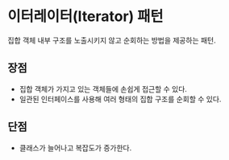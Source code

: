 # 이터레이터(Iterator)  패턴
집합 객체 내부 구조를 노출시키지 않고 순회하는 방법을 제공하는 패턴.

## 장점

- 집합 객체가 가지고 있는 객체들에 손쉽게 접근할 수 있다.
- 일관된 인터페이스를 사용해 여러 형태의 집합 구조를 순회할 수 있다.

## 단점

- 클래스가 늘어나고 복잡도가 증가한다.